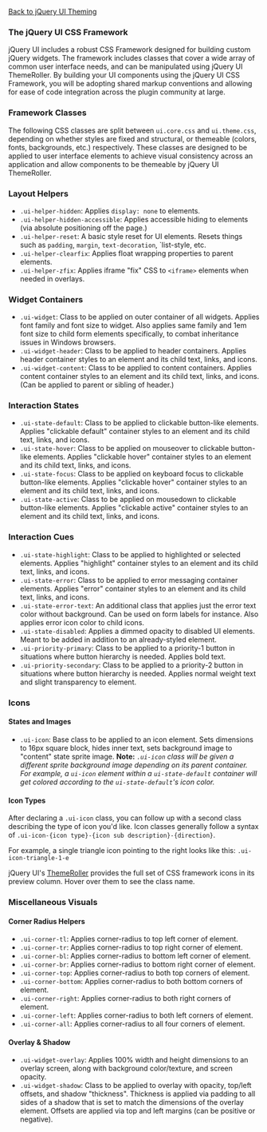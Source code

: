 <script>{
	"title": "jQuery UI CSS Framework API",
	"level": "intermediate"
}</script>

[Back to jQuery UI Theming](/jquery-ui/theming/)

### The jQuery UI CSS Framework

jQuery UI includes a robust CSS Framework designed for building custom jQuery widgets. The framework includes classes that cover a wide array of common user interface needs, and can be manipulated using jQuery UI ThemeRoller. By building your UI components using the jQuery UI CSS Framework, you will be adopting shared markup conventions and allowing for ease of code integration across the plugin community at large.

### Framework Classes

The following CSS classes are split between `ui.core.css` and `ui.theme.css`, depending on whether styles are fixed and structural, or themeable (colors, fonts, backgrounds, etc.) respectively. These classes are designed to be applied to user interface elements to achieve visual consistency across an application and allow components to be themeable by jQuery UI ThemeRoller.

### Layout Helpers

* `.ui-helper-hidden`: Applies `display: none` to elements.
* `.ui-helper-hidden-accessible`: Applies accessible hiding to elements (via absolute positioning off the page.)
* `.ui-helper-reset`: A basic style reset for UI elements. Resets things such as `padding`, `margin`, `text-decoration`, `list-style, etc.
* `.ui-helper-clearfix`: Applies float wrapping properties to parent elements.
* `.ui-helper-zfix`: Applies iframe "fix" CSS to `<iframe>` elements when needed in overlays.

### Widget Containers

* `.ui-widget`: Class to be applied on outer container of all widgets. Applies font family and font size to widget. Also applies same family and 1em font size to child form elements specifically, to combat inheritance issues in Windows browsers.
* `.ui-widget-header`: Class to be applied to header containers. Applies header container styles to an element and its child text, links, and icons.
* `.ui-widget-content`: Class to be applied to content containers. Applies content container styles to an element and its child text, links, and icons. (Can be applied to parent or sibling of header.)

### Interaction States

* `.ui-state-default`: Class to be applied to clickable button-like elements. Applies "clickable default" container styles to an element and its child text, links, and icons.
* `.ui-state-hover`: Class to be applied on mouseover to clickable button-like elements. Applies "clickable hover" container styles to an element and its child text, links, and icons.
* `.ui-state-focus`: Class to be applied on keyboard focus to clickable button-like elements. Applies "clickable hover" container styles to an element and its child text, links, and icons.
* `.ui-state-active`: Class to be applied on mousedown to clickable button-like elements. Applies "clickable active" container styles to an element and its child text, links, and icons.

### Interaction Cues

* `.ui-state-highlight`: Class to be applied to highlighted or selected elements. Applies "highlight" container styles to an element and its child text, links, and icons.
* `.ui-state-error`: Class to be applied to error messaging container elements. Applies "error" container styles to an element and its child text, links, and icons.
* `.ui-state-error-text`: An additional class that applies just the error text color without background. Can be used on form labels for instance. Also applies error icon color to child icons.
* `.ui-state-disabled`: Applies a dimmed opacity to disabled UI elements. Meant to be added in addition to an already-styled element.
* `.ui-priority-primary`: Class to be applied to a priority-1 button in situations where button hierarchy is needed. Applies bold text.
* `.ui-priority-secondary`: Class to be applied to a priority-2 button in situations where button hierarchy is needed. Applies normal weight text and slight transparency to element.

### Icons

#### States and Images

* `.ui-icon`: Base class to be applied to an icon element. Sets dimensions to 16px square block, hides inner text, sets background image to "content" state sprite image. **Note:** *`.ui-icon` class will be given a different sprite background image depending on its parent container. For example, a `ui-icon` element within a `ui-state-default` container will get colored according to the `ui-state-default`'s icon color.*

#### Icon Types

After declaring a `.ui-icon` class, you can follow up with a second class describing the type of icon you'd like. Icon classes generally follow a syntax of `.ui-icon-{icon type}-{icon sub description}-{direction}`.

For example, a single triangle icon pointing to the right looks like this:
`.ui-icon-triangle-1-e`

jQuery UI's [ThemeRoller](http://jqueryui.com/themeroller) provides the full set of CSS framework icons in its preview column. Hover over them to see the class name.

### Miscellaneous Visuals

#### Corner Radius Helpers

* `.ui-corner-tl`: Applies corner-radius to top left corner of element.
* `.ui-corner-tr`: Applies corner-radius to top right corner of element.
* `.ui-corner-bl`: Applies corner-radius to bottom left corner of element.
* `.ui-corner-br`: Applies corner-radius to bottom right corner of element.
* `.ui-corner-top`: Applies corner-radius to both top corners of element.
* `.ui-corner-bottom`: Applies corner-radius to both bottom corners of element.
* `.ui-corner-right`: Applies corner-radius to both right corners of element.
* `.ui-corner-left`: Applies corner-radius to both left corners of element.
* `.ui-corner-all`: Applies corner-radius to all four corners of element.

#### Overlay & Shadow

* `.ui-widget-overlay`: Applies 100% width and height dimensions to an overlay screen, along with background color/texture, and screen opacity.
* `.ui-widget-shadow`: Class to be applied to overlay with opacity, top/left offsets, and shadow "thickness". Thickness is applied via padding to all sides of a shadow that is set to match the dimensions of the overlay element. Offsets are applied via top and left margins (can be positive or negative).
